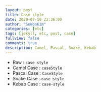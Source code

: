 ```yaml
---
layout: post
title: Case style
date: 2020-07-19 23:36:00
author: "SeWonKim"
categories: [etc]
tags: [jekyll, etc, post, case]
fullview: false
comments: true
description: Camel, Pascal, Snake, Kebab
---
```


- Raw : `case style`
- Camel Case : `caseStyle`
- Pascal Case : `CaseStyle`
- Snake Case : `case_style`
- Kebab Case : `case-style`